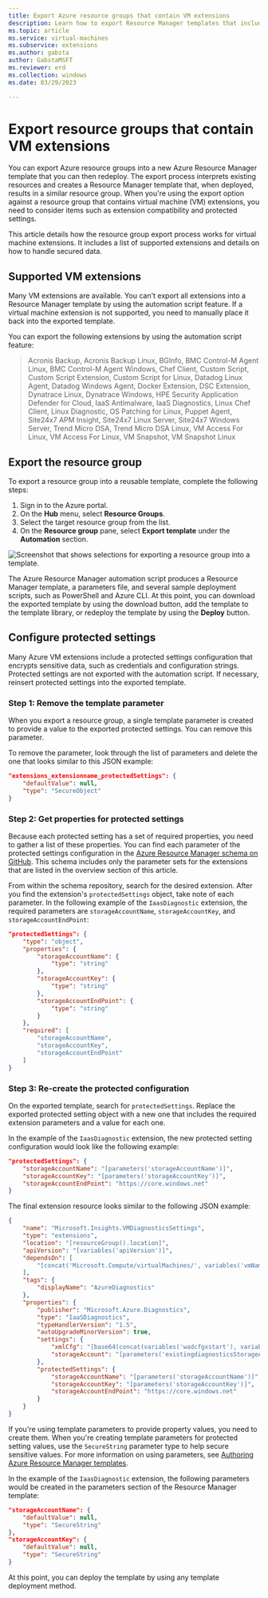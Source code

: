 ```yaml
---
title: Export Azure resource groups that contain VM extensions 
description: Learn how to export Resource Manager templates that include virtual machine extensions.
ms.topic: article
ms.service: virtual-machines
ms.subservice: extensions
ms.author: gabsta
author: GabstaMSFT
ms.reviewer: erd
ms.collection: windows
ms.date: 03/29/2023

---
```


# Export resource groups that contain VM extensions

You can export Azure resource groups into a new Azure Resource Manager template that you can then redeploy. The export process interprets existing resources and creates a Resource Manager template that, when deployed, results in a similar resource group. When you're using the export option against a resource group that contains virtual machine (VM) extensions, you need to consider items such as extension compatibility and protected settings.

This article details how the resource group export process works for virtual machine extensions. It includes a list of supported extensions and details on how to handle secured data.

## Supported VM extensions

Many VM extensions are available. You can't export all extensions into a Resource Manager template by using the automation script feature. If a virtual machine extension is not supported, you need to manually place it back into the exported template.

You can export the following extensions by using the automation script feature:

> Acronis Backup, Acronis Backup Linux, BGInfo, BMC Control-M Agent Linux, BMC Control-M Agent Windows, Chef Client, Custom Script, Custom Script Extension, Custom Script for Linux, Datadog Linux Agent, Datadog Windows Agent, Docker Extension, DSC Extension, Dynatrace Linux, Dynatrace Windows, HPE Security Application Defender for Cloud, IaaS Antimalware, IaaS Diagnostics, Linux Chef Client, Linux Diagnostic, OS Patching for Linux, Puppet Agent, Site24x7 APM Insight, Site24x7 Linux Server, Site24x7 Windows Server, Trend Micro DSA, Trend Micro DSA Linux, VM Access For Linux, VM Access For Linux, VM Snapshot, VM Snapshot Linux

## Export the resource group

To export a resource group into a reusable template, complete the following steps:

1. Sign in to the Azure portal.
2. On the **Hub** menu, select **Resource Groups**.
3. Select the target resource group from the list.
4. On the **Resource group** pane, select **Export template** under the **Automation** section.

![Screenshot that shows selections for exporting a resource group into a template.](./media/export-templates/template-export.png)

The Azure Resource Manager automation script produces a Resource Manager template, a parameters file, and several sample deployment scripts, such as PowerShell and Azure CLI. At this point, you can download the exported template by using the download button, add the template to the template library, or redeploy the template by using the **Deploy** button.

## Configure protected settings

Many Azure VM extensions include a protected settings configuration that encrypts sensitive data, such as credentials and configuration strings. Protected settings are not exported with the automation script. If necessary, reinsert protected settings into the exported template.

### Step 1: Remove the template parameter

When you export a resource group, a single template parameter is created to provide a value to the exported protected settings. You can remove this parameter.

To remove the parameter, look through the list of parameters and delete the one that looks similar to this JSON example:

```json
"extensions_extensionname_protectedSettings": {
	"defaultValue": null,
	"type": "SecureObject"
}
```

### Step 2: Get properties for protected settings

Because each protected setting has a set of required properties, you need to gather a list of these properties. You can find each parameter of the protected settings configuration in the [Azure Resource Manager schema on GitHub](https://raw.githubusercontent.com/Azure/azure-resource-manager-schemas/master/schemas/2015-08-01/Microsoft.Compute.json). This schema includes only the parameter sets for the extensions that are listed in the overview section of this article.

From within the schema repository, search for the desired extension. After you find the extension's `protectedSettings` object, take note of each parameter. In the following example of the `IaasDiagnostic` extension, the required parameters are `storageAccountName`, `storageAccountKey`, and `storageAccountEndPoint`:

```json
"protectedSettings": {
	"type": "object",
	"properties": {
		"storageAccountName": {
			"type": "string"
		},
		"storageAccountKey": {
			"type": "string"
		},
		"storageAccountEndPoint": {
			"type": "string"
		}
	},
	"required": [
		"storageAccountName",
		"storageAccountKey",
		"storageAccountEndPoint"
	]
}
```

### Step 3: Re-create the protected configuration

On the exported template, search for `protectedSettings`. Replace the exported protected setting object with a new one that includes the required extension parameters and a value for each one.

In the example of the `IaasDiagnostic` extension, the new protected setting configuration would look like the following example:

```json
"protectedSettings": {
	"storageAccountName": "[parameters('storageAccountName')]",
	"storageAccountKey": "[parameters('storageAccountKey')]",
	"storageAccountEndPoint": "https://core.windows.net"
}
```

The final extension resource looks similar to the following JSON example:

```json
{
	"name": "Microsoft.Insights.VMDiagnosticsSettings",
	"type": "extensions",
	"location": "[resourceGroup().location]",
	"apiVersion": "[variables('apiVersion')]",
	"dependsOn": [
		"[concat('Microsoft.Compute/virtualMachines/', variables('vmName'))]"
	],
	"tags": {
		"displayName": "AzureDiagnostics"
	},
	"properties": {
		"publisher": "Microsoft.Azure.Diagnostics",
		"type": "IaaSDiagnostics",
		"typeHandlerVersion": "1.5",
		"autoUpgradeMinorVersion": true,
		"settings": {
			"xmlCfg": "[base64(concat(variables('wadcfgxstart'), variables('wadmetricsresourceid'), variables('vmName'), variables('wadcfgxend')))]",
			"storageAccount": "[parameters('existingdiagnosticsStorageAccountName')]"
		},
		"protectedSettings": {
			"storageAccountName": "[parameters('storageAccountName')]",
			"storageAccountKey": "[parameters('storageAccountKey')]",
			"storageAccountEndPoint": "https://core.windows.net"
		}
	}
}
```

If you're using template parameters to provide property values, you need to create them. When you're creating template parameters for protected setting values, use the `SecureString` parameter type to help secure sensitive values. For more information on using parameters, see [Authoring Azure Resource Manager templates](../../azure-resource-manager/templates/syntax.md).

In the example of the `IaasDiagnostic` extension, the following parameters would be created in the parameters section of the Resource Manager template:

```json
"storageAccountName": {
	"defaultValue": null,
	"type": "SecureString"
},
"storageAccountKey": {
	"defaultValue": null,
	"type": "SecureString"
}
```

At this point, you can deploy the template by using any template deployment method.
